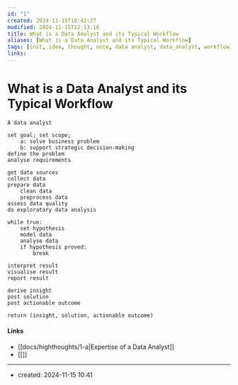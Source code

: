 ```yaml
---
id: "1"
created: 2024-11-15T10:41:27
modified: 2024-11-15T12:13:16
title: What is a Data Analyst and its Typical Workflow
aliases: [What is a Data Analyst and its Typical Workflow]
tags: [init, idea, thought, note, data analyst, data_analyst, workflow]
links:
---
```

# What is a Data Analyst and its Typical Workflow

```
A data analyst 

set goal; set scope;
	a: solve business problem
	b: support strategic decision-making
define the problem
analyse requirements

get data sources
collect data
prepare data
	clean data
	preprocess data
assess data quality
do exploratory data analysis

while true:
	set hypothesis
	model data
	analyse data
	if hypothesis proved:
		break

interpret result
visualise result
report result

derive insight
post solution
post actionable outcome

return (insight, solution, actionable outcome)
```


#### Links

- [[docs/highthoughts/1-a|Expertise of a Data Analyst]]
- [[]]

---
- created: 2024-11-15 10:41
